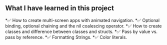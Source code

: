 ## What I have learned in this project

*✅ How to create multi-screen apps with animated navigation.
*✅ Optional binding, optional chaining and the nil coalescing operator.
*✅ How to create classes and difference between classes and structs. 
*✅ Pass by value vs. pass by reference. 
*✅ Formatting Strings. 
*✅ Color literals.
